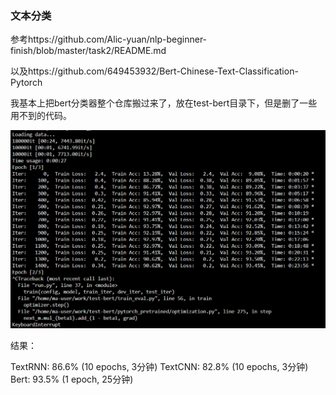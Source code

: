 ### 文本分类

参考https://github.com/Alic-yuan/nlp-beginner-finish/blob/master/task2/README.md

以及https://github.com/649453932/Bert-Chinese-Text-Classification-Pytorch

我基本上把bert分类器整个仓库搬过来了，放在test-bert目录下，但是删了一些用不到的代码。

![Alt text](image.png)

结果：

TextRNN: 86.6%  (10 epochs, 3分钟)
TextCNN: 82.8%  (10 epochs, 3分钟)
Bert: 93.5%     (1 epoch, 25分钟)
